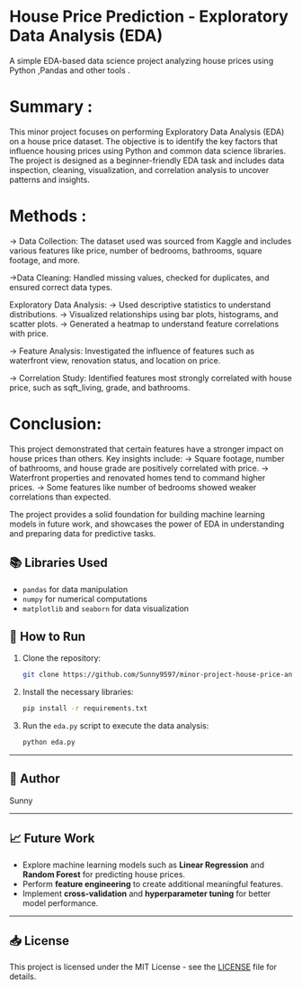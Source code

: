 # House Price Prediction - Exploratory Data Analysis (EDA)
A simple EDA-based data science project analyzing house prices using Python ,Pandas and other tools .

# Summary :

This minor project focuses on performing Exploratory Data Analysis (EDA) on a house price dataset. The objective is to identify the key factors that influence housing prices using Python and common data science libraries. The project is designed as a beginner-friendly EDA task and includes data inspection, cleaning, visualization, and correlation analysis to uncover patterns and insights.

# Methods :

-> Data Collection: The dataset used was sourced from Kaggle and includes various features like price, number of bedrooms, bathrooms, square footage, and more.

->Data Cleaning: Handled missing values, checked for duplicates, and ensured correct data types.

Exploratory Data Analysis:
           -> Used descriptive statistics to understand distributions.
           -> Visualized relationships using bar plots, histograms, and scatter plots.
           -> Generated a heatmap to understand feature correlations with price.

-> Feature Analysis: Investigated the influence of features such as waterfront view, renovation status, and location on price.

-> Correlation Study: Identified features most strongly correlated with house price, such as sqft_living, grade, and bathrooms.

# Conclusion: 

This project demonstrated that certain features have a stronger impact on house prices than others. Key insights include:
            -> Square footage, number of bathrooms, and house grade are positively correlated with price.
            -> Waterfront properties and renovated homes tend to command higher prices.
            -> Some features like number of bedrooms showed weaker correlations than expected.

The project provides a solid foundation for building machine learning models in future work, and showcases the power of EDA in understanding and preparing data for predictive tasks.

## 📚 **Libraries Used**
- `pandas` for data manipulation
- `numpy` for numerical computations
- `matplotlib` and `seaborn` for data visualization
## 🚀 **How to Run**
1. Clone the repository:
    ```bash
    git clone https://github.com/Sunny9597/minor-project-house-price-analysis.git

    ```

2. Install the necessary libraries:
    ```bash
    pip install -r requirements.txt
    ```

3. Run the `eda.py` script to execute the data analysis:
    ```bash
    python eda.py
    ```

---

## 📢 **Author**
Sunny

---
## 📈 **Future Work**
- Explore machine learning models such as **Linear Regression** and **Random Forest** for predicting house prices.
- Perform **feature engineering** to create additional meaningful features.
- Implement **cross-validation** and **hyperparameter tuning** for better model performance.

---
## 📥 **License**
This project is licensed under the MIT License - see the [LICENSE](LICENSE) file for details.
